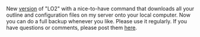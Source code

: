 New <a href="http://this.how/littleoutliner/versions.opml#1586885920000">version</a> of "LO2" with a nice-to-have command that downloads all your outline and configuration files on my server onto your local computer. Now you can do a full backup whenever you like. Please use it regularly. If you have questions or comments, please post them <a href="https://github.com/scripting/Scripting-News/issues/166">here</a>. 

